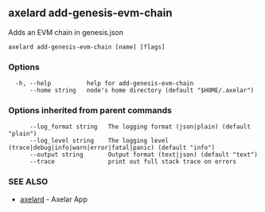 ## axelard add-genesis-evm-chain

Adds an EVM chain in genesis.json

```
axelard add-genesis-evm-chain [name] [flags]
```

### Options

```
  -h, --help          help for add-genesis-evm-chain
      --home string   node's home directory (default "$HOME/.axelar")
```

### Options inherited from parent commands

```
      --log_format string   The logging format (json|plain) (default "plain")
      --log_level string    The logging level (trace|debug|info|warn|error|fatal|panic) (default "info")
      --output string       Output format (text|json) (default "text")
      --trace               print out full stack trace on errors
```

### SEE ALSO

* [axelard](axelard.md)	 - Axelar App

